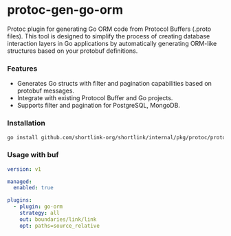 # protoc-gen-go-orm

Protoc plugin for generating Go ORM code from Protocol Buffers (.proto files). 
This tool is designed to simplify the process of creating database interaction layers in Go applications 
by automatically generating ORM-like structures based on your protobuf definitions.

### Features

- Generates Go structs with filter and pagination capabilities based on protobuf messages.
- Integrate with existing Protocol Buffer and Go projects.
- Supports filter and pagination for PostgreSQL, MongoDB.

### Installation

```bash
go install github.com/shortlink-org/shortlink/internal/pkg/protoc/protoc-gen-go-orm
```

### Usage with buf

```yaml
version: v1

managed:
  enabled: true

plugins:
  - plugin: go-orm
    strategy: all
    out: boundaries/link/link
    opt: paths=source_relative
```

